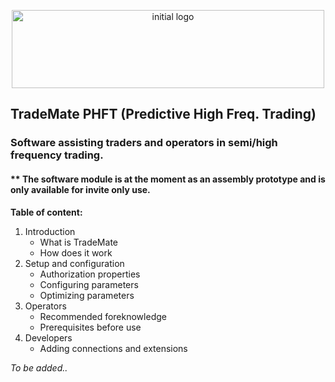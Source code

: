 <p align="center">
    <img src="https://skyinformatics.biz/images/TradeMateLogo.png" width="500" height="125" alt="initial logo"/>
</p>


## TradeMate PHFT (Predictive High Freq. Trading)
### Software assisting traders and operators in semi/high frequency trading.

#### ** The software module is at the moment as an assembly prototype and is only available for invite only use.

**Table of content:**
1. Introduction
    * What is TradeMate
    * How does it work
2. Setup and configuration
    * Authorization properties
    * Configuring parameters
    * Optimizing parameters
3. Operators
    * Recommended foreknowledge
    * Prerequisites before use
4. Developers
    * Adding connections and extensions
    

*To be added..*
